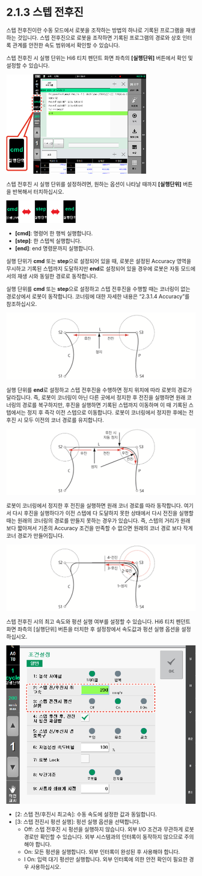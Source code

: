# 2.1.3 스텝 전후진

스텝 전후진이란 수동 모드에서 로봇을 조작하는 방법의 하나로 기록된 프로그램을 재생하는 것입니다. 스텝 전후진으로 로봇을 조작하면 기록된 프로그램의 경로와 상호 인터록 관계를 안전한 속도 범위에서 확인할 수 있습니다.

스텝 전후진 시 실행 단위는 Hi6 티치 펜던트 화면 좌측의 **\[실행단위\]** 버튼에서 확인 및 설정할 수 있습니다.

![](../../.gitbook/assets/lbt-runto.png)

스텝 전후진 시 실행 단위를 설정하려면, 원하는 옵션이 나타날 때까지 **\[실행단위\]** 버튼을 반복해서 터치하십시오.

![](../../.gitbook/assets/bt-runto-sw.png)

* **\[cmd\]**: 명령어 한 행씩 실행합니다.
* **\[step\]**: 한 스텝씩 실행합니다.
* **\[end\]**: end 명령문까지 실행합니다.

실행 단위가 **cmd** 또는 **step**으로 설정되어 있을 때, 로봇은 설정된 Accuracy 영역을 무시하고 기록된 스텝까지 도달하지만 **end**로 설정되어 있을 경우에 로봇은 자동 모드에서의 재생 시와 동일한 경로로 동작합니다.

실행 단위를 **cmd** 또는 **step**으로 설정하고 스텝 전후진을 수행할 때는 코너링이 없는 경로상에서 로봇이 동작합니다. 코너링에 대한 자세한 내용은 “2.3.1.4 Accuracy”를 참조하십시오.

![&#xADF8;&#xB9BC; 12 cmd/step &#xC124;&#xC815; &#xC2DC; &#xC7AC;&#xC0DD; &#xC804;&#xD6C4;&#xC9C4; &#xACBD;&#xB85C;](../../.gitbook/assets/path-cmd-step-pback-fwd-bwd.png)



실행 단위를 **end**로 설정하고 스텝 전후진을 수행하면 정지 위치에 따라 로봇의 경로가 달라집니다. 즉, 로봇이 코너링이 아닌 다른 곳에서 정지한 후 전진을 실행하면 원래 코너링의 경로를 복구하지만, 후진을 실행하면 기록된 스텝까지 이동하며 이 때 기록된 스텝에서는 정지 후 즉각 이전 스텝으로 이동합니다. 로봇이 코너링에서 정지한 후에는 전후진 시 모두 이전의 코너 경로를 유지합니다.

![&#xADF8;&#xB9BC; 13 end &#xC124;&#xC815; &#xC2DC; &#xC7AC;&#xC0DD; &#xC804;&#xD6C4;&#xC9C4; &#xACBD;&#xB85C;](../../.gitbook/assets/path-end-pback-fwd-bwd.png)



로봇이 코너링에서 정지한 후 전진을 실행하면 원래 코너 경로를 따라 동작합니다. 여기서 다시 후진을 실행하다가 이전 스텝에 다 도달하지 못한 상태에서 다시 전진을 실행할 때는 원래의 코너링의 경로를 만들지 못하는 경우가 있습니다. 즉, 스텝의 거리가 원래 보다 짧아져서 기존의 Accuracy 조건을 만족할 수 없으면 원래의 코너 경로 보다 작게 코너 경로가 만들어집니다.

![&#xADF8;&#xB9BC; 14 &#xC2A4;&#xD15D; &#xD6C4;&#xC9C4; &#xD6C4; &#xC804;&#xC9C4; &#xC2DC; &#xB85C;&#xBD07; &#xACBD;&#xB85C; &#xBCC0;&#xACBD; &#xC608;](../../.gitbook/assets/path-step-bwd-then-fwd.png)



스텝 전후진 시의 최고 속도와 펑션 실행 여부를 설정할 수 있습니다. Hi6 티치 펜던트 화면 좌측의 \[실행단위\] 버튼을 터치한 후 설정창에서 속도값과 펑션 실행 옵션을 설정하십시오.

![](../../.gitbook/assets/cond-set-step-fwd-bwd-spd2.png)

* \[2: 스텝 전/후진시 최고속\]: 수동 속도에 설정한 값과 동일합니다.
* \[3: 스텝 전진시 펑션 실행\]: 펑션 실행 옵션을 선택합니다.
  * Off: 스텝 전후진 시 펑션을 실행하지 않습니다. 외부 I/O 조건과 무관하게 로봇 경로만 확인할 수 있습니다. 외부 시스템과의 인터록이 동작하지 않으므로 주의해야 합니다.
  * On: 모든 펑션을 실행합니다. 외부 인터록이 완성된 후 사용해야 합니다.
  * I On: 입력 대기 펑션만 실행합니다. 외부 인터록에 의한 안전 확인이 필요한 경우 사용하십시오.



